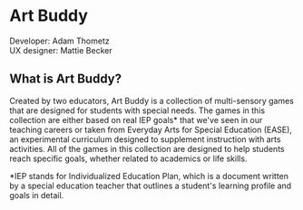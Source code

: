 # Art Buddy

Developer: Adam Thometz  
UX designer: Mattie Becker

## What is Art Buddy?

Created by two educators, Art Buddy is a collection of multi-sensory games that are designed for students with special needs. The games in this collection are either based on real IEP goals* that we've seen in our teaching careers or taken from Everyday Arts for Special Education (EASE), an experimental curriculum designed to supplement instruction with arts activities. All of the games in this collection are designed to help students reach specific goals, whether related to academics or life skills.

*IEP stands for Individualized Education Plan, which is a document written by a special education teacher that outlines a student's learning profile and goals in detail.